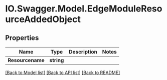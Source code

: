 # IO.Swagger.Model.EdgeModuleResourceAddedObject
## Properties

Name | Type | Description | Notes
------------ | ------------- | ------------- | -------------
**Resourcename** | **string** |  | 

[[Back to Model list]](../README.md#documentation-for-models) [[Back to API list]](../README.md#documentation-for-api-endpoints) [[Back to README]](../README.md)

